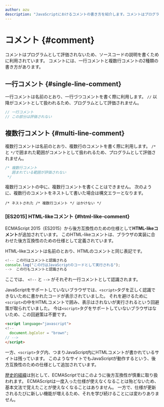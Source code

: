 ```yaml
---
author: azu
description: "JavaScriptにおけるコメントの書き方を紹介します。コメントはプログラムとして評価されないので、ソースコードに対する説明を書くために利用します。"
---
```


# コメント {#comment}

コメントはプログラムとして評価されないため、ソースコードの説明を書くために利用されています。
コメントには、一行コメントと複数行コメントの2種類の書き方があります。

## 一行コメント {#single-line-comment}

一行コメントは名前のとおり、一行づつコメントを書く際に利用します。
`//` 以降がコメントとして扱われるため、プログラムとして評価されません。

```js
// 一行コメント
// この部分は評価されない
```

## 複数行コメント {#multi-line-comment}

複数行コメントは名前のとおり、複数行のコメントを書く際に利用します。
`/*` と `*/`で囲まれた範囲がコメントとして扱われるため、プログラムとして評価されません。

 
```js
/* 複数行コメント
   囲まれている範囲が評価されない
 */
```

複数行コメントの中に、複数行コメントを書くことはできません。
次のように、複数行のコメントをネストして書いた場合は構文エラーとなります。

```
/* ネストされた /* 複数行コメント */ はかけない */
```

### [ES2015] HTML-likeコメント {#html-like-comment}

ECMAScript 2015（ES2015）から後方互換性のための仕様として**HTML-likeコメント**が追加されています。
このHTML-likeコメントは、ブラウザの実装に合わせた後方互換性のための仕様として定義されています。

HTML-likeコメントは名前のとおり、HTMLのコメントと同じ表記です。

<!-- textlint-disable eslint -->
<!-- HTML-likeコメントはScript空間のみであるためdoctestしない -->
<!-- doctest:disable -->
```js
<!-- この行はコメントと認識される
console.log("この行はJavaScriptのコードとして実行される");
-->  この行もコメントと認識される
```

<!-- textlint-enable eslint -->

ここでは、 `<!--` と `-->` がそれぞれ一行コメントとして認識されます。

JavaScriptをサポートしていないブラウザでは、`<script>`タグを正しく認識できないために書かれたコードが表示されていました。
それを避けるために`<script>`の中をHTMLコメントで囲み、表示はされないが実行されるという回避策が取られていました。
今は`<script>`タグをサポートしていないブラウザはないため、この回避策は不要です。

```html
<script language="javascript">
<!--
  document.bgColor = "brown";
// -->
</script>
```

一方、`<script>`タグ内、つまりJavaScript内にHTMLコメントが書かれているサイトは残っています。
このようなサイトでもJavaScriptが動作するという、後方互換性のための仕様として追加されています。

[歴史的経緯][ES6 In Depth: Arrow functions]は別として、ECMAScriptではこのように後方互換性が慎重に取り扱われます。
ECMAScriptは一度入った仕様が使えなくなることは殆どないため、基本文法で覚えたことが使えなくなることはありません。
一方で、仕様が更新されるたびに新しい機能が増えるため、それを学び続けることには変わりありません。

[Annex B (normative)]: http://www.ecma-international.org/ecma-262/6.0/#sec-additional-ecmascript-features-for-web-browsers
[ES6 In Depth: Arrow functions]: https://dev.mozilla.jp/2016/03/es6-in-depth-arrow-functions/ "ES6 In Depth: Arrow functions | Mozilla Developer Street (modest)"
[JSDoc]: https://ja.wikipedia.org/wiki/JSDoc
